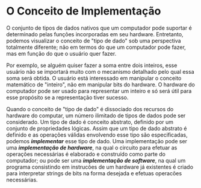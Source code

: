 # O Conceito de Implementação

O conjunto de tipos de dados nativos que um computador pode suportar é determinado pelas funções incorporadas em seu hardware. Entretanto, podemos visualizar o conceito de "tipo de dado" sob uma perspectiva totalmente diferente; não em termos do que um computador pode fazer, mas em função do que o usuário quer fazer.

Por exemplo, se alguém quiser fazer a soma entre dois inteiros, esse usuário não se importará muito com o mecanismo detalhado pelo qual essa soma será obtida. O usuário está interessado em manipular o conceito matemático de "inteiro", não em manipular bits do hardware. O hardware do computador pode ser usado para representar um inteiro e só será útil para esse propósito se a representação tiver sucesso.

Quando o conceito de "tipo de dado" é dissociado dos recursos do hardware do computar, um número ilimitado de tipos de dados pode ser considerado. Um tipo de dado é conceito abstrato, definido por um conjunto de propriedades lógicas. Assim que um tipo de dado abstrato é definido e as operações válidas envolvendo esse tipo são especificadas, podemos **_implementar_** esse tipo de dado.
Uma implementação pode ser uma **_implementação de hardware_**, na qual o circuito para efetuar as operações necessárias é elaborado e construído como parte do computador; ou pode ser uma **_implementação de software_**, na qual um programa consistindo em instrucões de um hardware já existentes é criado para interpretar strings de bits na forma desejada e efetuas operacões necessárias.
